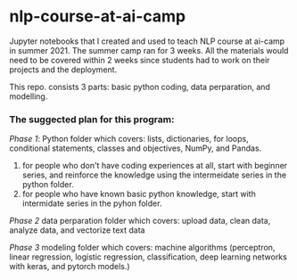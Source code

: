 # nlp-course-at-ai-camp

Jupyter notebooks that I created and used to teach NLP course at ai-camp in summer 2021. The summer camp ran for 3 weeks. All the materials would need to be covered within 2 weeks since students had to work on their projects and the deployment. 

This repo. consists 3 parts: basic python coding, data perparation, and modelling. 

### The suggected plan for this program: 

*Phase 1*: Python folder which covers: lists, dictionaries, for loops, conditional statements, classes and objectives, NumPy, and Pandas. 
1) for people who don't have coding experiences at all, start with beginner series, and reinforce the knowledge using the intermeidate series in the python folder.
2) for people who have known basic python knowledge, start with intermidate series in the pyhon folder. 


*Phase 2* data perparation folder which covers: upload data, clean data, analyze data, and vectorize text data 

*Phase 3* modeling folder which covers: machine algorithms (perceptron, linear regression, logistic regression, classification, deep learning networks with keras, and pytorch models.)

